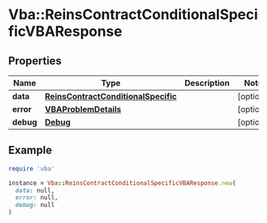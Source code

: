 # Vba::ReinsContractConditionalSpecificVBAResponse

## Properties

| Name | Type | Description | Notes |
| ---- | ---- | ----------- | ----- |
| **data** | [**ReinsContractConditionalSpecific**](ReinsContractConditionalSpecific.md) |  | [optional] |
| **error** | [**VBAProblemDetails**](VBAProblemDetails.md) |  | [optional] |
| **debug** | [**Debug**](Debug.md) |  | [optional] |

## Example

```ruby
require 'vba'

instance = Vba::ReinsContractConditionalSpecificVBAResponse.new(
  data: null,
  error: null,
  debug: null
)
```

